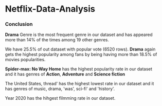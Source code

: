 # Netflix-Data-Analysis
### Conclusion

**Drama** Genre is the most frequent genre in our dataset and has appeared more than 14% of the times among 19 other genres.

We have 25.5% of out dataset with popular vote (6520 rows). **Drama** again gets the highest popularity among fans by being having more than 18.5% of movies popularities.

**Spider-max: No Way Home** has the highest popularity rate in our dataset and it has genres of **Action**, **Adventure** and **Science fiction**

The United States, thread' has the highest lowest rate in our dataset and it has genres of music, drama, 'was', sci-fi' and 'history'.

Year 2020 has the hihgest filmming rate  in our dataset.
